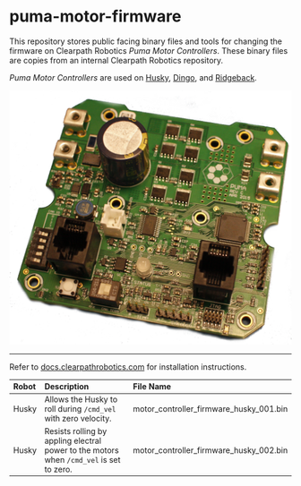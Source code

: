 # puma-motor-firmware

This repository stores public facing binary files and tools for changing the firmware on Clearpath Robotics _Puma Motor Controllers_.
These binary files are copies from an internal Clearpath Robotics repository.

_Puma Motor Controllers_ are used on [Husky](https://clearpathrobotics.com/husky-unmanned-ground-vehicle-robot/), [Dingo](https://clearpathrobotics.com/dingo-indoor-mobile-robot/), and [Ridgeback](https://clearpathrobotics.com/ridgeback-indoor-robot-platform/).

<center>
  <img
    src="/readme_image_puma.png"
    width="600"
  />
</center>

---

Refer to [docs.clearpathrobotics.com](https://docs.clearpathrobotics.com/robots/husky/maintenance_husky#maintenance_husky_motor_controller_firmware) for installation instructions. 

| Robot | Description                                                                             | File Name                               |
| :---- | :-------------------------------------------------------------------------------------- | :-------------------------------------- |
| Husky | Allows the Husky to roll during `/cmd_vel` with zero velocity.                          | motor_controller_firmware_husky_001.bin | 
| Husky | Resists rolling by appling electral power to the motors when `/cmd_vel` is set to zero. | motor_controller_firmware_husky_002.bin |
